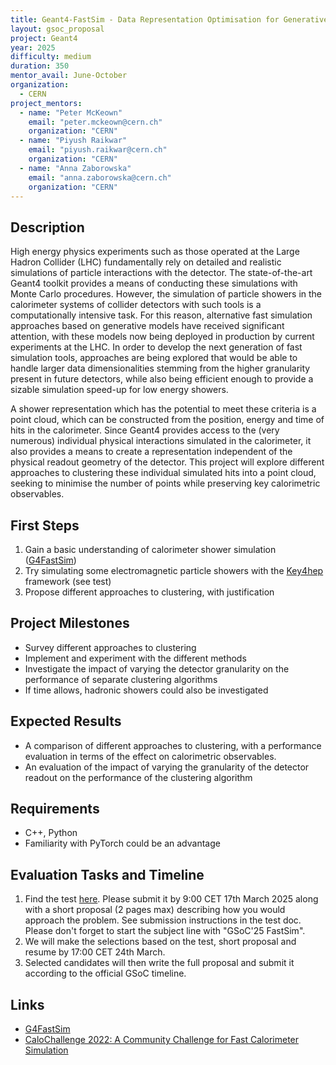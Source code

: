 ```yaml
---
title: Geant4-FastSim - Data Representation Optimisation for Generative Model-based Fast Calorimeter Shower Simulation
layout: gsoc_proposal
project: Geant4
year: 2025
difficulty: medium
duration: 350
mentor_avail: June-October
organization:
  - CERN
project_mentors:
  - name: "Peter McKeown"
    email: "peter.mckeown@cern.ch"
    organization: "CERN"
  - name: "Piyush Raikwar"
    email: "piyush.raikwar@cern.ch"
    organization: "CERN"
  - name: "Anna Zaborowska"
    email: "anna.zaborowska@cern.ch"
    organization: "CERN"
---
```


## Description

High energy physics experiments such as those operated at the Large Hadron Collider (LHC) fundamentally rely on detailed and realistic simulations of particle interactions with the detector. The state-of-the-art Geant4 toolkit provides a means of conducting these simulations with Monte Carlo procedures.  However, the simulation of particle showers in the calorimeter systems of collider detectors with such tools is a computationally intensive task. For this reason, alternative fast simulation approaches based on generative models have received significant attention, with these models now being deployed in production by current experiments at the LHC. In order to develop the next generation of fast simulation tools, approaches are being explored that would be able to handle larger data dimensionalities stemming from the higher granularity present in future detectors, while also being efficient enough to provide a sizable simulation speed-up for low energy showers. 

A shower representation which has the potential to meet these criteria is a point cloud, which can be constructed from the position, energy and time of hits in the calorimeter. Since Geant4 provides access to the (very numerous) individual physical interactions simulated in the calorimeter, it also provides a means to create a representation independent of the physical readout geometry of the detector. This project will explore different approaches to clustering these individual simulated hits into a point cloud, seeking to minimise the number of points while preserving key calorimetric observables.

## First Steps

1. Gain a basic understanding of calorimeter shower simulation ([G4FastSim](https://g4fastsim.web.cern.ch/))
2. Try simulating some electromagnetic particle showers with the [Key4hep](https://key4hep.github.io/key4hep-doc/) framework (see test)
3. Propose different approaches to clustering, with justification

## Project Milestones

* Survey different approaches to clustering
* Implement and experiment with the different methods
* Investigate the impact of varying the detector granularity on the performance of separate clustering algorithms
* If time allows, hadronic showers could also be investigated

## Expected Results

* A comparison of different approaches to clustering, with a performance evaluation in terms of the effect on calorimetric observables.
* An evaluation of the impact of varying the granularity of the detector readout on the performance of the clustering algorithm

## Requirements

* C++, Python
* Familiarity with PyTorch could be an advantage

## Evaluation Tasks and Timeline

1. Find the test [here](https://docs.google.com/document/d/1XYF8xFfprqiYYnjxu7Bzm8Ps-s646VJhIkDCQJd8n_8/edit?usp=sharing). Please submit it by 9:00 CET 17th March 2025 along with a short proposal (2 pages max) describing how you would approach the problem. See submission instructions in the test doc. Please don't forget to start the subject line with "GSoC'25 FastSim".
2. We will make the selections based on the test, short proposal and resume by 17:00 CET 24th March.
3. Selected candidates will then write the full proposal and submit it according to the official GSoC timeline.

## Links
* [G4FastSim](https://g4fastsim.web.cern.ch/)
* [CaloChallenge 2022: A Community Challenge for Fast Calorimeter Simulation](https://arxiv.org/abs/2410.21611)
